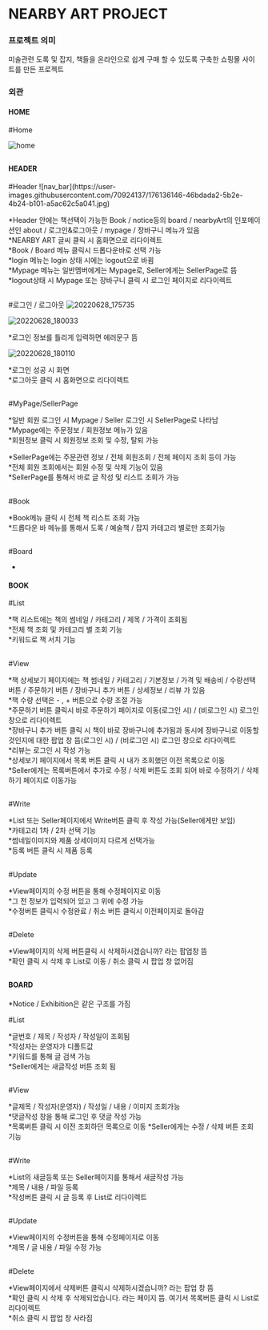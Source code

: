 <h1>NEARBY ART PROJECT</H1>

<h3>프로젝트 의미</h3>  
미술관련 도록 및 잡지, 책들을 온라인으로 쉽게 구매 할 수 있도록 구축한 쇼핑몰 사이트를 만든 프로젝트  
  
  
  
  
  
 
<h3>외관</h3>

<h4>HOME</h4>
#Home

 ![home](https://user-images.githubusercontent.com/70924137/176131913-17c441ed-29cc-4e14-b9e1-17be90ee73c4.jpg)
 ##

<h4>HEADER</h4>
#Header
![nav_bar](https://user-images.githubusercontent.com/70924137/176136146-46bdada2-5b2e-4b24-b101-a5ac62c5a041.jpg)

*Header 안에는 책선택이 가능한 Book / notice등의 board / nearbyArt의 인포메이션인 about / 로그인&로그아웃 / mypage / 장바구니 메뉴가 있음  
*NEARBY ART 글씨 클릭 시 홈화면으로 리다이렉트  
*Book / Board 메뉴 클릭시 드롭다운바로 선택 가능  
*login 메뉴는 login 상태 시에는 logout으로 바뀜  
*Mypage 메뉴는 일반멤버에게는 Mypage로, Seller에게는 SellerPage로 뜸  
*logout상태 시 Mypage 또는 장바구니 클릭 시 로그인 페이지로 리다이렉트  
##

#로그인 / 로그아웃
![20220628_175735](https://user-images.githubusercontent.com/70924137/176138733-624d039b-0ded-4c4f-8dc9-8afb9a124e54.jpg)  

![20220628_180033](https://user-images.githubusercontent.com/70924137/176139276-6724282f-b56f-414d-940b-3b305c9da5e8.jpg)

*로그인 정보를 틀리게 입력하면 에러문구 뜸  

![20220628_180110](https://user-images.githubusercontent.com/70924137/176139520-5e6dfde7-4029-432e-8a07-c8cd5c7a2f7f.jpg)

*로그인 성공 시 화면  
*로그아웃 클릭 시 홈화면으로 리다이렉트
##

#MyPage/SellerPage

*일반 회원 로그인 시 Mypage / Seller 로그인 시 SellerPage로 나타남  
*Mypage에는 주문정보 / 회원정보 메뉴가 있음  
*회원정보 클릭 시 회원정보 조회 및 수정, 탈퇴 가능  

*SellerPage에는 주문관련 정보 / 전체 회원조회 / 전체 페이지 조회 등이 가능  
*전체 회원 조회에서는 회원 수정 및 삭제 기능이 있음  
*SellerPage를 통해서 바로 글 작성 및 리스트 조회가 가능  
##

#Book  

*Book메뉴 클릭 시 전체 책 리스트 조회 가능  
*드롭다운 바 메뉴를 통해서 도록 / 예술책 / 잡지 카테고리 별로만 조회가능  
##

#Board

*







<h4>BOOK</h4>
#List

*책 리스트에는 책의 썸네일 / 카테고리 / 제목 / 가격이 조회됨  
*전체 책 조회 및 카테고리 별 조회 기능  
*키워드로 책 서치 기능  
##

#View

*책 상세보기 페이지에는 책 썸네일 / 카테고리 / 기본정보 / 가격 및 배송비 / 수량선택 버튼 / 주문하기 버튼 / 장바구니 추가 버튼 / 상세정보 / 리뷰 가 있음  
*책 수량 선택은 - , + 버튼으로 수량 조절 가능  
*주문하기 버튼 클릭시 바로 주문하기 페이지로 이동(로그인 시) / (비로그인 시) 로그인 창으로 리다이렉트  
*장바구니 추가 버튼 클릭 시 책이 바로 장바구니에 추가됨과 동시에 장바구니로 이동할 것인지에 대한 팝업 창 뜸(로그인 시) / (비로그인 시) 로그인 창으로 리다이렉트  
*리뷰는 로그인 시 작성 가능  
*상세보기 페이지에서 목록 버튼 클릭 시 내가 조회했던 이전 목록으로 이동  
*Seller에게는 목록버튼에서 추가로 수정 / 삭제 버튼도 조회 되어 바로 수정하기 / 삭제하기 페이지로 이동가능   
##

#Write

*List 또는 Seller페이지에서 Write버튼 클릭 후 작성 가능(Seller에게만 보임)  
*카테고리 1차 / 2차 선택 기능  
*썸네일이미지와 제품 상세이미지 다르게 선택가능  
*등록 버튼 클릭 시 제품 등록  
##

#Update

*View페이지의 수정 버튼을 통해 수정페이지로 이동  
*그 전 정보가 입력되어 있고 그 위에 수정 가능  
*수정버튼 클릭시 수정완료 / 취소 버튼 클릭시 이전페이지로 돌아감  
##

#Delete

*View페이지의 삭제 버튼클릭 시 삭제하시겠습니까? 라는 팝업창 뜸  
*확인 클릭 시 삭제 후 List로 이동 / 취소 클릭 시 팝업 창 없어짐  
##

<h4>BOARD</h4>
*Notice / Exhibition은 같은 구조를 가짐

#List

*글번호 / 제목 / 작성자 / 작성일이 조회됨  
*작성자는 운영자가 디폴트값  
*키워드를 통해 글 검색 가능  
*Seller에게는 새글작성 버튼 조회 됨  
##

#View

*글제목 / 작성자(운영자) / 작성일 / 내용 / 이미지 조회가능  
*댓글작성 창을 통해 로그인 후 댓글 작성 가능  
*목록버튼 클릭 시 이전 조회하던 목록으로 이동
*Seller에게는 수정 / 삭제 버튼 조회 기능  
##

#Write

*List의 새글등록 또는 Seller페이지를 통해서 새글작성 가능  
*제목 / 내용 / 파일 등록  
*작성버튼 클릭 시 글 등록 후 List로 리다이렉트  
##

#Update

*View페이지의 수정버튼을 통해 수정페이지로 이동  
*제목 / 글 내용 / 파일 수정 가능  
##

#Delete

*View페이지에서 삭제버튼 클릭시 삭제하시겠습니까? 라는 팝업 창 뜸  
*확인 클릭 시 삭제 후 삭제되었습니다. 라는 페이지 뜸. 여기서 목록버튼 클릭 시 List로 리다이렉트  
*취소 클릭 시 팝업 창 사라짐  
##














